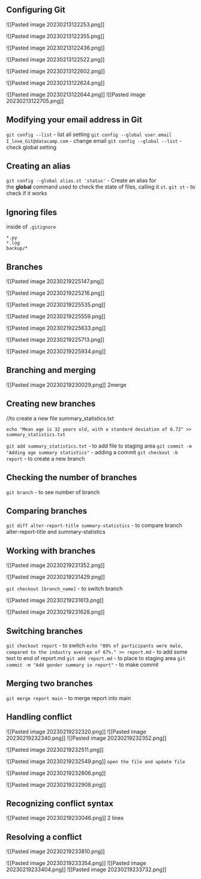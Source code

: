 ## Configuring Git
![[Pasted image 20230213122253.png]]

![[Pasted image 20230213122355.png]]

![[Pasted image 20230213122436.png]]

![[Pasted image 20230213122522.png]]

![[Pasted image 20230213122602.png]]

![[Pasted image 20230213122624.png]]

![[Pasted image 20230213122644.png]]
![[Pasted image 20230213122705.png]]
	
## Modifying your email address in Git
`git config --list` - list all setting
`git config --global user.email I_love_Git@datacamp.com` - change email
`git config --global --list` - check global setting


## Creating an alias
`git config --global alias.st 'status'` -  Create an alias for the **global** command used to check the state of files, calling it `st`.
`git st` - to check if it works
## Ignoring files
inside of `.gitignore` 
```
*.py
*.log
backup/*
```

## Branches

![[Pasted image 20230219225147.png]]

![[Pasted image 20230219225216.png]]

![[Pasted image 20230219225535.png]]

![[Pasted image 20230219225559.png]]

![[Pasted image 20230219225633.png]]

![[Pasted image 20230219225713.png]]

![[Pasted image 20230219225934.png]]


## Branching and merging
![[Pasted image 20230219230029.png]]
2merge
## Creating new branches
//to create a new file summary_statistics.txt
```
echo "Mean age is 32 years old, with a standard deviation of 6.72" >> summary_statistics.txt
```
`git add summary_statistics.txt` - to add file to staging area
`git commit -m "Adding age summary statistics"` - adding  a commit
`git checkout -b report` - to create a new branch

## Checking the number of branches
`git branch` - to see number of branch

## Comparing branches
`git diff alter-report-title summary-statistics` - to compare branch alter-report-title and summary-statistics

## Working with branches
![[Pasted image 20230219231352.png]]

![[Pasted image 20230219231429.png]]

`git checkout [branch_name]` - to switch branch

![[Pasted image 20230219231613.png]]

![[Pasted image 20230219231628.png]]


## Switching branches
`git checkout report` - to switch
`echo "80% of participants were male, compared to the industry average of 67%." >> report.md` - to add some text to end of report.md
`git add report.md` - to place to staging area
`git commit -m "Add gender summary in report"` - to make commit

## Merging two branches
`git merge report main` - to merge report into main

## Handling conflict
![[Pasted image 20230219232320.png]]
![[Pasted image 20230219232340.png]]
![[Pasted image 20230219232352.png]]

![[Pasted image 20230219232511.png]]

![[Pasted image 20230219232549.png]]
`open the file and update file`

![[Pasted image 20230219232806.png]]

![[Pasted image 20230219232908.png]]


## Recognizing conflict syntax
![[Pasted image 20230219233046.png]]
2 lines

## Resolving a conflict

![[Pasted image 20230219233810.png]]

![[Pasted image 20230219233354.png]]
![[Pasted image 20230219233404.png]]
![[Pasted image 20230219233732.png]]
